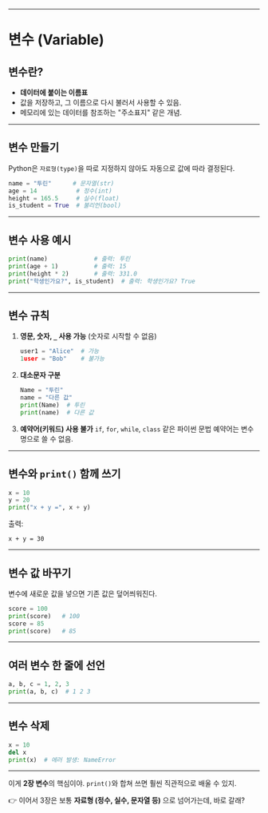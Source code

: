 

---

# 변수 (Variable)

## 변수란?

* **데이터에 붙이는 이름표**
* 값을 저장하고, 그 이름으로 다시 불러서 사용할 수 있음.
* 메모리에 있는 데이터를 참조하는 "주소표지" 같은 개념.

---

## 변수 만들기

Python은 `자료형(type)`을 따로 지정하지 않아도 자동으로 값에 따라 결정된다.

```python
name = "투린"      # 문자열(str)
age = 14           # 정수(int)
height = 165.5     # 실수(float)
is_student = True  # 불리언(bool)
```

---

## 변수 사용 예시

```python
print(name)             # 출력: 투린
print(age + 1)          # 출력: 15
print(height * 2)       # 출력: 331.0
print("학생인가요?", is_student)  # 출력: 학생인가요? True
```

---

## 변수 규칙

1. **영문, 숫자, `_` 사용 가능**
   (숫자로 시작할 수 없음)

   ```python
   user1 = "Alice"  # 가능
   1user = "Bob"    # 불가능
   ```

2. **대소문자 구분**

   ```python
   Name = "투린"
   name = "다른 값"
   print(Name)  # 투린
   print(name)  # 다른 값
   ```

3. **예약어(키워드) 사용 불가**
   `if`, `for`, `while`, `class` 같은 파이썬 문법 예약어는 변수명으로 쓸 수 없음.

---

## 변수와 `print()` 함께 쓰기

```python
x = 10
y = 20
print("x + y =", x + y)
```

출력:

```
x + y = 30
```

---

## 변수 값 바꾸기

변수에 새로운 값을 넣으면 기존 값은 덮어씌워진다.

```python
score = 100
print(score)   # 100
score = 85
print(score)   # 85
```

---

## 여러 변수 한 줄에 선언

```python
a, b, c = 1, 2, 3
print(a, b, c)  # 1 2 3
```

---

## 변수 삭제

```python
x = 10
del x
print(x)  # 에러 발생: NameError
```

---

이게 **2장 변수**의 핵심이야.
`print()`와 합쳐 쓰면 훨씬 직관적으로 배울 수 있지.

👉 이어서 3장은 보통 **자료형 (정수, 실수, 문자열 등)** 으로 넘어가는데, 바로 갈래?
